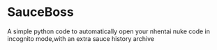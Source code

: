 # SauceBoss
A simple python code to automatically open your nhentai nuke code in incognito mode,with an extra sauce history archive
